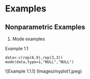 # Examples

## Nonparametric Examples

1. Mode examples

Example 1.1
```language-R
data<-c(rep(6,9),rep(3,3))
mode(data,type=1,"NULL","NULL")
```

![Example 1.1.1] (Images/myplot1.jpeg)

